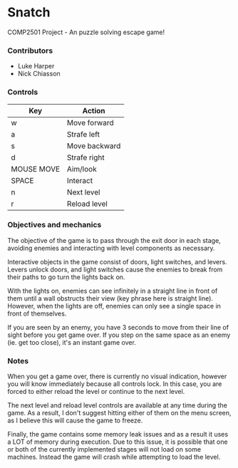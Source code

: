 # Snatch
COMP2501 Project - An puzzle solving escape game!

### Contributors
- Luke Harper
- Nick Chiasson


### Controls
| Key        | Action        |
| ---------- | ------------- |
| w          | Move forward  |
| a          | Strafe left   |
| s          | Move backward |
| d          | Strafe right  |
| MOUSE MOVE | Aim/look      |
| SPACE      | Interact      |
| n          | Next level    |
| r          | Reload level  |

### Objectives and mechanics
The objective of the game is to pass through the exit door in each stage, avoiding enemies and interacting with level components as necessary.

Interactive objects in the game consist of doors, light switches, and levers. Levers unlock doors, and light switches cause the enemies to break from their paths to go turn the lights back on.

With the lights on, enemies can see infinitely in a straight line in front of them until a wall obstructs their view (key phrase here is straight line). However, when the lights are off, enemies can only see a single space in front of themselves.

If you are seen by an enemy, you have 3 seconds to move from their line of sight before you get game over. If you step on the same space as an enemy (ie. get too close), it's an instant game over.

### Notes
When you get a game over, there is currently no visual indication, however you will know immediately because all controls lock. In this case, you are forced to either reload the level or continue to the next level.

The next level and reload level controls are available at any time during the game. As a result, I don't suggest hitting either of them on the menu screen, as I believe this will cause the game to freeze.

Finally, the game contains some memory leak issues and as a result it uses a LOT of memory during execution. Due to this issue, it is possible that one or both of the currently implemented stages will not load on some machines. Instead the game will crash while attempting to load the level.
